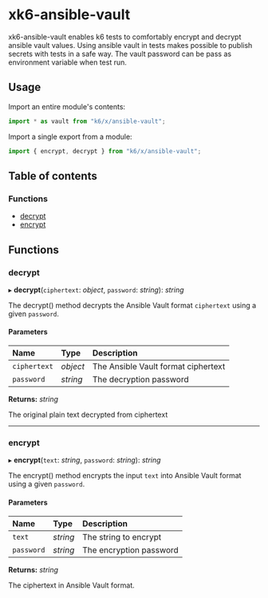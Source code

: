 # xk6-ansible-vault

xk6-ansible-vault enables k6 tests to comfortably encrypt and decrypt ansible vault values.
Using ansible vault in tests makes possible to publish secrets with tests in a safe way.
The vault password can be pass as environment variable when test run.

## Usage

Import an entire module's contents:
```JavaScript
import * as vault from "k6/x/ansible-vault";
```

Import a single export from a module:
```JavaScript
import { encrypt, decrypt } from "k6/x/ansible-vault";
```

## Table of contents

### Functions

- [decrypt](README.md#decrypt)
- [encrypt](README.md#encrypt)

## Functions

### decrypt

▸ **decrypt**(`ciphertext`: *object*, `password`: *string*): *string*

The decrypt() method decrypts the Ansible Vault format `ciphertext` using a given `password`.

#### Parameters

| Name | Type | Description |
| :------ | :------ | :------ |
| `ciphertext` | *object* | The Ansible Vault format ciphertext |
| `password` | *string* | The decryption password |

**Returns:** *string*

The original plain text decrypted from ciphertext

___

### encrypt

▸ **encrypt**(`text`: *string*, `password`: *string*): *string*

The encrypt() method encrypts the input `text` into Ansible Vault format using a given `password`.

#### Parameters

| Name | Type | Description |
| :------ | :------ | :------ |
| `text` | *string* | The string to encrypt |
| `password` | *string* | The encryption password |

**Returns:** *string*

The ciphertext in Ansible Vault format.
